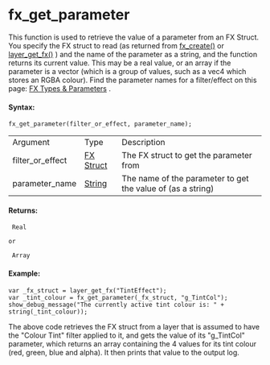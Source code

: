 # fx_get_parameter

This function is used to retrieve the value of a parameter from an FX
Struct. You specify the FX struct to read (as returned from
[fx_create()](fx_create) or [layer_get_fx()](layer_get_fx) )
and the name of the parameter as a string, and the function returns its
current value. This may be a real value, or an array if the parameter is
a vector (which is a group of values, such as a vec4 which stores an
RGBA colour). Find the parameter names for a filter/effect on this page:
[FX Types &
Parameters](../../../../../The_Asset_Editors/Room_Properties/FX/All_Filter_Effect_Types)
.

#### Syntax:

``` gml
fx_get_parameter(filter_or_effect, parameter_name);
```

|                  |                                                                                                                             |                                                             |
|------------------|-----------------------------------------------------------------------------------------------------------------------------|-------------------------------------------------------------|
| Argument         | Type                                                                                                                        | Description                                                 |
| filter_or_effect |  [FX Struct](../../../../../../GameMaker_Language/GML_Reference/Asset_Management/Rooms/Filter_Effect_Layers/fx_create)  | The FX struct to get the parameter from                     |
| parameter_name   |  [String](../../../../../../GameMaker_Language/GML_Overview/Data_Types)                                                 | The name of the parameter to get the value of (as a string) |

#### Returns:

``` gml
 Real

or

 Array
```

#### Example:

``` gml
var _fx_struct = layer_get_fx("TintEffect");
var _tint_colour = fx_get_parameter(_fx_struct, "g_TintCol");
show_debug_message("The currently active tint colour is: " + string(_tint_colour));
```

The above code retrieves the FX struct from a layer that is assumed to
have the "Colour Tint" filter applied to it, and gets the value of its
"g_TintCol" parameter, which returns an array containing the 4 values
for its tint colour (red, green, blue and alpha). It then prints that
value to the output log.
